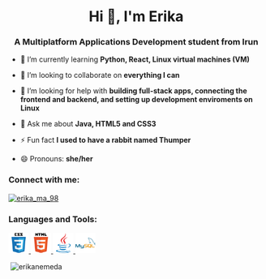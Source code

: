 <h1 align="center">Hi 👋, I'm Erika</h1>
<h3 align="center">A Multiplatform Applications Development student from Irun</h3>

- 🌱 I’m currently learning **Python, React, Linux virtual machines (VM)**

- 👯 I’m looking to collaborate on **everything I can**

- 🤝 I’m looking for help with **building full-stack apps, connecting the frontend and backend, and setting up development enviroments on Linux**

- 💬 Ask me about **Java, HTML5 and CSS3**

- ⚡ Fun fact **I used to have a rabbit named Thumper**
  
- 😄 Pronouns: **she/her**

<h3 align="left">Connect with me:</h3>
<p align="left">
<a href="https://instagram.com/erika_ma_98" target="blank"><img align="center" src="https://raw.githubusercontent.com/rahuldkjain/github-profile-readme-generator/master/src/images/icons/Social/instagram.svg" alt="erika_ma_98" height="30" width="40" /></a>
</p>

<h3 align="left">Languages and Tools:</h3>
<p align="left"> <a href="https://www.w3schools.com/css/" target="_blank" rel="noreferrer"> <img src="https://raw.githubusercontent.com/devicons/devicon/master/icons/css3/css3-original-wordmark.svg" alt="css3" width="40" height="40"/> </a> <a href="https://www.w3.org/html/" target="_blank" rel="noreferrer"> <img src="https://raw.githubusercontent.com/devicons/devicon/master/icons/html5/html5-original-wordmark.svg" alt="html5" width="40" height="40"/> </a> <a href="https://www.java.com" target="_blank" rel="noreferrer"> <img src="https://raw.githubusercontent.com/devicons/devicon/master/icons/java/java-original.svg" alt="java" width="40" height="40"/> </a> <a href="https://www.mysql.com/" target="_blank" rel="noreferrer"> <img src="https://raw.githubusercontent.com/devicons/devicon/master/icons/mysql/mysql-original-wordmark.svg" alt="mysql" width="40" height="40"/> </a> </p>

<p>&nbsp;<img align="center" src="https://github-readme-stats.vercel.app/api?username=erikanemeda&show_icons=true&locale=en" alt="erikanemeda" /></p>
